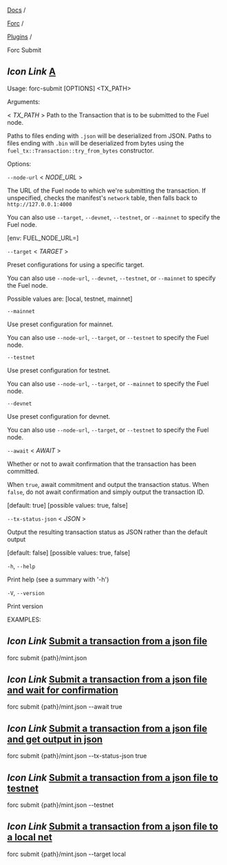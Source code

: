 [Docs](https://docs.fuel.network/) /

[Forc](https://docs.fuel.network/docs/forc/) /

[Plugins](https://docs.fuel.network/docs/forc/plugins/) /

Forc Submit

## _Icon Link_ [A](https://docs.fuel.network/docs/forc/plugins/forc_submit/\#forc-submit)

Usage: forc-submit \[OPTIONS\] <TX\_PATH>

Arguments:

< _TX\_PATH_ \> Path to the Transaction that is to be submitted to the Fuel node.

Paths to files ending with `.json` will be deserialized from JSON. Paths to files ending with `.bin` will be deserialized from bytes using the `fuel_tx::Transaction::try_from_bytes` constructor.

Options:

`--node-url` < _NODE\_URL_ \>

The URL of the Fuel node to which we're submitting the transaction. If unspecified, checks the manifest's `network` table, then falls back to `http://127.0.0.1:4000`

You can also use `--target`, `--devnet`, `--testnet`, or `--mainnet` to specify the Fuel node.

\[env: FUEL\_NODE\_URL=\]

`--target` < _TARGET_ \>

Preset configurations for using a specific target.

You can also use `--node-url`, `--devnet`, `--testnet`, or `--mainnet` to specify the Fuel node.

Possible values are: \[local, testnet, mainnet\]

`--mainnet`

Use preset configuration for mainnet.

You can also use `--node-url`, `--target`, or `--testnet` to specify the Fuel node.

`--testnet`

Use preset configuration for testnet.

You can also use `--node-url`, `--target`, or `--mainnet` to specify the Fuel node.

`--devnet`

Use preset configuration for devnet.

You can also use `--node-url`, `--target`, or `--testnet` to specify the Fuel node.

`--await` < _AWAIT_ \>

Whether or not to await confirmation that the transaction has been committed.

When `true`, await commitment and output the transaction status. When `false`, do not await confirmation and simply output the transaction ID.

\[default: true\] \[possible values: true, false\]

`--tx-status-json` < _JSON_ \>

Output the resulting transaction status as JSON rather than the default output

\[default: false\] \[possible values: true, false\]

`-h`, `--help`

Print help (see a summary with '-h')

`-V`, `--version`

Print version

EXAMPLES:

## _Icon Link_ [Submit a transaction from a json file](https://docs.fuel.network/docs/forc/plugins/forc_submit/\#forc-submit)

forc submit {path}/mint.json

## _Icon Link_ [Submit a transaction from a json file and wait for confirmation](https://docs.fuel.network/docs/forc/plugins/forc_submit/\#forc-submit)

forc submit {path}/mint.json --await true

## _Icon Link_ [Submit a transaction from a json file and get output in json](https://docs.fuel.network/docs/forc/plugins/forc_submit/\#forc-submit)

forc submit {path}/mint.json --tx-status-json true

## _Icon Link_ [Submit a transaction from a json file to testnet](https://docs.fuel.network/docs/forc/plugins/forc_submit/\#forc-submit)

forc submit {path}/mint.json --testnet

## _Icon Link_ [Submit a transaction from a json file to a local net](https://docs.fuel.network/docs/forc/plugins/forc_submit/\#forc-submit)

forc submit {path}/mint.json --target local